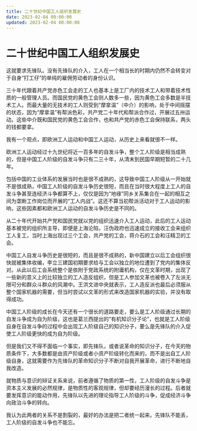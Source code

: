 ```yaml
---
title: 二十世纪中国工人组织发展史
date: 2023-02-04 00:00:00
updated: 2023-02-04 00:00:00
---
```


# 二十世纪中国工人组织发展史

这就要求先锋队。没有先锋队的介入，工人在一个相当长的时期内仍然不会转变对于自身“打工仔”的单纯的雇佣劳动者的身份认识。

三十年代跟着共产党赤色工会走的工人也基本上是工厂内的技术工人和带着技术性质的一般管理人员。而国民党的黄色工会则人数多一些，因为黄色工会多数是半技术工人。而最大量的无技术的工人则受到“摩拿温”（中介）的影响，处于中间摇摆的状态，因为“摩拿温”有帮派色彩，共产党二十年代和帮派合作过，开展过五卅运动。这些中介既和国民党的黄色工会合作，也和共产党的赤色工会保持联系，两头的钱都要拿。

我有一个观点，即欧洲工人运动和中国工人运动，从历史上来看就很不一样。

欧洲工人运动经过十九世纪将近一百多年的自发斗争，整个工人阶级是相当成熟的，但是中国工人阶级的自发斗争只有二三十年，从清末到民国早期短暂的二十几年。

包括中国的工业体系的发展当时也是很不成熟的，这导致中国工人阶级从一开始就不是很成熟，中国工人阶级的自发斗争历史很短，而且在当时很大程度上工人的自发斗争甚至连经济斗争都算不上，仅仅是因为“地缘”同乡关系集合在一起的相互之间为垄断工作岗位而开展的“工人内战”。这还不算当初帮派活动对于工人运动的影响，这些因素都和欧洲工人运动的自发斗争历史是不同的。

从二十年代开始共产党和国民党就以党的组织迅速介入工人运动，此后的工人运动基本被党的组织所主导，即便是上海沦陷，汪伪政府也迅速成立的接收工会来组织工人复工，当时上海出现过三个工会，共产党的工会，蒋介石的工会和汪精卫的工会。

中国工人自发斗争历史是很短的，而且是很不成熟的，新中国建立以后工会组织很快就被集体收编，李立三建国初期要求给与工会以独立的地位遭到了党内的集体反对。从此以后工会系统整个是依附于党政系统的附庸机构，仅在文革时期，出现了一些新的意义上的比较独立的工人造反组织，但是工人参加文革也被卷入了左派无限可分和群众斗群众的风潮中。王洪文进中央就表示，工人造反派也最后必须服从整个国家机器的需要，但当时尝试以文革的形式来改造国家机器的实验，并没有取得成功。

中国工人阶级的成长在今天还有一个很长的道路要走，要么是工人阶级通过长期的自发斗争成为自为阶级，这也是葛兰西提出的“有机知识分子论”，也就是工人阶级自身在自发斗争的过程中会出现工人阶级自己的知识分子，要么是先锋队的介入促使工人阶级更快的成为自为阶级。

但是我们又不得不面临一个事实，即先锋队，或者说革命的知识分子，在今天的物质条件下，大多数都是由资产阶级或者小资产阶级转化而来的，而不是出自工人阶级自身，这就需要作为先锋队的革命知识分子不断对自我开展革命，进行不断地自我改造。

就物质与意识的辩证关系来说，前者遵循了物质的第一性，工人阶级的自发斗争是资本主义发展的必然规律，是物质性的客观规律，但却要经历漫长的过程。后者就要发挥意识的能动作用，先锋队以先进的理论指导工人阶级的斗争，促成经济斗争向政治斗争的转向。

我认为此两者的关系不是割裂的，最好的办法是把二者统一起来。先锋队不能丢，工人阶级的自发斗争也不能忘。


